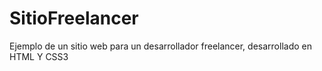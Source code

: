 # SitioFreelancer
Ejemplo de un sitio web para un desarrollador freelancer, desarrollado en HTML Y CSS3
